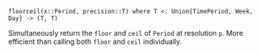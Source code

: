 ```
floorceil(x::Period, precision::T) where T <: Union{TimePeriod, Week, Day} -> (T, T)
```

Simultaneously return the `floor` and `ceil` of `Period` at resolution `p`.  More efficient than calling both `floor` and `ceil` individually.

